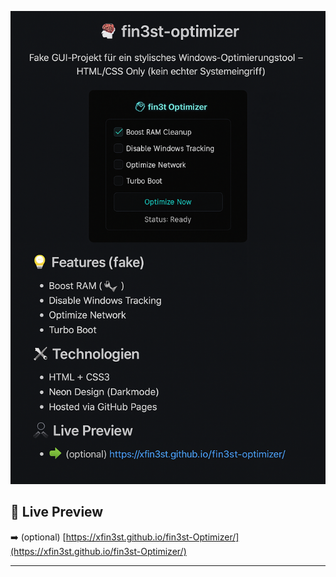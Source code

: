 
![Screenshot](preview.png)


## 🔗 Live Preview

➡️ (optional) [https://xfin3st.github.io/fin3st-Optimizer/](https://xfin3st.github.io/fin3st-Optimizer/)

---
